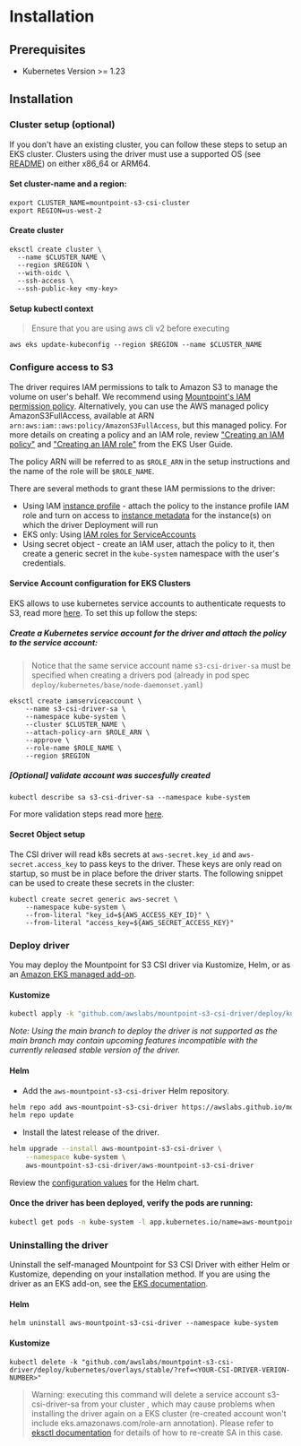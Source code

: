 # Installation

## Prerequisites

* Kubernetes Version >= 1.23

## Installation

### Cluster setup (optional)
If you don't have an existing cluster, you can follow these steps to setup an EKS cluster. Clusters using the driver must use a supported OS (see [README](/README.md#distros-support-matrix)) on either x86_64 or ARM64.

#### Set cluster-name and a region:
```
export CLUSTER_NAME=mountpoint-s3-csi-cluster
export REGION=us-west-2
```

#### Create cluster

```
eksctl create cluster \
  --name $CLUSTER_NAME \
  --region $REGION \
  --with-oidc \
  --ssh-access \
  --ssh-public-key <my-key>
```

#### Setup kubectl context

> Ensure that you are using aws cli v2 before executing

```
aws eks update-kubeconfig --region $REGION --name $CLUSTER_NAME
```

### Configure access to S3

The driver requires IAM permissions to talk to Amazon S3 to manage the volume on user's behalf. We recommend using [Mountpoint's IAM permission policy](https://github.com/awslabs/mountpoint-s3/blob/main/doc/CONFIGURATION.md#iam-permissions). Alternatively, you can use the AWS managed policy AmazonS3FullAccess, available at ARN `arn:aws:iam::aws:policy/AmazonS3FullAccess`, but this managed policy. For more details on creating a policy and an IAM role, review ["Creating an IAM policy"](https://docs.aws.amazon.com/eks/latest/userguide/s3-csi.html#s3-create-iam-policy) and ["Creating an IAM role"](https://docs.aws.amazon.com/eks/latest/userguide/s3-csi.html#s3-create-iam-role) from the EKS User Guide.

The policy ARN will be referred to as `$ROLE_ARN` in the setup instructions and the name of the role will be `$ROLE_NAME`.

There are several methods to grant these IAM permissions to the driver:

- Using IAM [instance profile](https://docs.aws.amazon.com/IAM/latest/UserGuide/id_roles_use_switch-role-ec2_instance-profiles.html) - attach the policy to the instance profile IAM role and turn on access to [instance metadata](https://docs.aws.amazon.com/AWSEC2/latest/UserGuide/ec2-instance-metadata.html) for the instance(s) on which the driver Deployment will run
- EKS only: Using [IAM roles for ServiceAccounts](https://docs.aws.amazon.com/eks/latest/userguide/iam-roles-for-service-accounts.html)
- Using secret object - create an IAM user, attach the policy to it, then create a generic secret in the `kube-system` namespace with the user's credentials.

#### Service Account configuration for EKS Clusters

EKS allows to use kubernetes service accounts to authenticate requests to S3, read more [here](https://docs.aws.amazon.com/eks/latest/userguide/iam-roles-for-service-accounts.html). To set this up follow the steps:

##### Create a Kubernetes service account for the driver and attach the policy to the service account:
> Notice that the same service account name `s3-csi-driver-sa` must be specified when creating a drivers pod (already in pod spec `deploy/kubernetes/base/node-daemonset.yaml`)

```
eksctl create iamserviceaccount \
    --name s3-csi-driver-sa \
    --namespace kube-system \
    --cluster $CLUSTER_NAME \
    --attach-policy-arn $ROLE_ARN \
    --approve \
    --role-name $ROLE_NAME \
    --region $REGION
```
##### [Optional] validate account was succesfully created
```
kubectl describe sa s3-csi-driver-sa --namespace kube-system
```

For more validation steps read more [here](https://docs.aws.amazon.com/eks/latest/userguide/associate-service-account-role.html).

#### Secret Object setup

The CSI driver will read k8s secrets at `aws-secret.key_id` and `aws-secret.access_key` to pass keys to the driver. These keys are only read on startup, so must be in place before the driver starts. The following snippet can be used to create these secrets in the cluster:

```
kubectl create secret generic aws-secret \
    --namespace kube-system \
    --from-literal "key_id=${AWS_ACCESS_KEY_ID}" \
    --from-literal "access_key=${AWS_SECRET_ACCESS_KEY}"
```

### Deploy driver
You may deploy the Mountpoint for S3 CSI driver via Kustomize, Helm, or as an [Amazon EKS managed add-on](https://docs.aws.amazon.com/eks/latest/userguide/eks-add-ons.html#workloads-add-ons-available-eks).

#### Kustomize
```sh
kubectl apply -k "github.com/awslabs/mountpoint-s3-csi-driver/deploy/kubernetes/overlays/stable/"
```
*Note: Using the main branch to deploy the driver is not supported as the main branch may contain upcoming features incompatible with the currently released stable version of the driver.*

#### Helm
- Add the `aws-mountpoint-s3-csi-driver` Helm repository.
```sh
helm repo add aws-mountpoint-s3-csi-driver https://awslabs.github.io/mountpoint-s3-csi-driver
helm repo update
```

- Install the latest release of the driver.
```sh
helm upgrade --install aws-mountpoint-s3-csi-driver \
    --namespace kube-system \
    aws-mountpoint-s3-csi-driver/aws-mountpoint-s3-csi-driver
```

Review the [configuration values](https://github.com/awslabs/mountpoint-s3-csi-driver/blob/main/charts/aws-mountpoint-s3-csi-driver/values.yaml) for the Helm chart.

#### Once the driver has been deployed, verify the pods are running:
```sh
kubectl get pods -n kube-system -l app.kubernetes.io/name=aws-mountpoint-s3-csi-driver
```

### Uninstalling the driver

Uninstall the self-managed Mountpoint for S3 CSI Driver with either Helm or Kustomize, depending on your installation method. If you are using the driver as an EKS add-on, see the [EKS documentation](https://docs.aws.amazon.com/eks/latest/userguide/managing-add-ons.html).

#### Helm

```
helm uninstall aws-mountpoint-s3-csi-driver --namespace kube-system
```

#### Kustomize

```
kubectl delete -k "github.com/awslabs/mountpoint-s3-csi-driver/deploy/kubernetes/overlays/stable/?ref=<YOUR-CSI-DRIVER-VERION-NUMBER>"
```

> Warning: executing this command will delete a service account s3-csi-driver-sa from your cluster , which may cause problems when installing the driver again on a EKS cluster (re-created account won't include eks.amazonaws.com/role-arn annotation). Please refer to [eksctl documentation](https://eksctl.io/usage/iamserviceaccounts/) for details of how to re-create SA in this case.